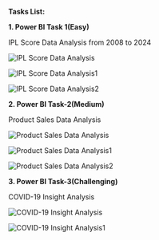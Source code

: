 **Tasks List:**


**1. Power BI Task 1(Easy)**

IPL Score Data Analysis from 2008 to 2024 

![IPL Score Data Analysis](https://github.com/user-attachments/assets/527146f9-8f5c-4735-8c83-8e13d1d12047)

![IPL Score Data Analysis1](https://github.com/user-attachments/assets/47730145-d83a-4a91-9dbe-8e26841061f5)

![IPL Score Data Analysis2](https://github.com/user-attachments/assets/544ea510-e868-45a4-b149-595a68fc5426)


**2. Power BI Task-2(Medium)**

Product Sales Data Analysis

![Product Sales Data Analysis](https://github.com/user-attachments/assets/18062c54-1ccf-4aa8-9d97-bab479ff2c4b)

![Product Sales Data Analysis1](https://github.com/user-attachments/assets/db8b7d2c-036e-43b6-9903-de28abbf5bf3)

![Product Sales Data Analysis2](https://github.com/user-attachments/assets/e8c4a285-9334-422c-b99e-8a1d3d72a3f0)


**3. Power BI Task-3(Challenging)**

COVID-19 Insight Analysis

![COVID-19  Insight Analysis](https://github.com/user-attachments/assets/53a31ca3-23e9-448b-bf87-040480e6cede)

![COVID-19  Insight Analysis1](https://github.com/user-attachments/assets/8ee79992-331e-4d7f-aaa9-e1fdbd88bac1)


